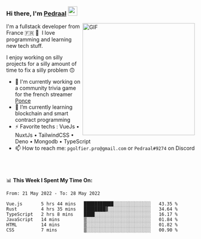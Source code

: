 ### Hi there, I'm <a href="https://pedraal.dev" target="_blank">Pedraal</a> <img src="https://media.giphy.com/media/hvRJCLFzcasrR4ia7z/giphy.gif" width="25px">
<img align="right" alt="GIF" src="https://pedraal.dev/avatar.png" width="300" height="300" />

I'm a fullstack developer from France 🇫🇷 🥖 &nbsp;I love programming and learning new
tech stuff.

I enjoy working on silly projects for a silly amount of time to fix a silly problem 🙃

- 🔭  I'm currently working on a community trivia game for the french streamer <a href="https://twitch.tv/ponce" target="_blank">Ponce</a>
- 🌱 I’m currently learning blockchain and smart contract programming
- ⚡ Favorite techs : VueJs &bull; NuxtJs &bull; TailwindCSS &bull; Deno &bull; Mongodb &bull; TypeScript
- 📫 How to reach me: `pgolfier.pro@gmail.com` or `Pedraal#9274` on Discord

<br>
<br>

📊 **This Week I Spent My Time On:**
<!--START_SECTION:waka-->

```text
From: 21 May 2022 - To: 28 May 2022

Vue.js       5 hrs 44 mins   ███████████░░░░░░░░░░░░░░   43.35 %
Rust         4 hrs 35 mins   ████████▓░░░░░░░░░░░░░░░░   34.64 %
TypeScript   2 hrs 8 mins    ████░░░░░░░░░░░░░░░░░░░░░   16.17 %
JavaScript   14 mins         ▒░░░░░░░░░░░░░░░░░░░░░░░░   01.84 %
HTML         14 mins         ▒░░░░░░░░░░░░░░░░░░░░░░░░   01.82 %
CSS          7 mins          ▒░░░░░░░░░░░░░░░░░░░░░░░░   00.90 %
```

<!--END_SECTION:waka-->
